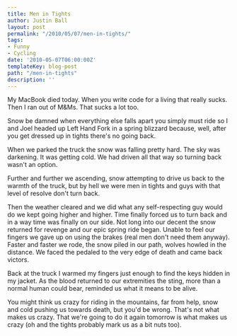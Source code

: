 ```yaml
---
title: Men in Tights
author: Justin Ball
layout: post
permalink: "/2010/05/07/men-in-tights/"
tags:
- Funny
- Cycling
date: '2010-05-07T06:00:00Z'
templateKey: blog-post
path: "/men-in-tights"
description: ''
---
```


My MacBook died today. When you write code for a living that really sucks. Then I ran out of M&Ms. That sucks a lot too.

Snow be damned when everything else falls apart you simply must ride so I and Joel headed up Left Hand Fork in a spring blizzard because, well, after you get dressed up in tights there's no going back.

When we parked the truck the snow was falling pretty hard. The sky was darkening. It was getting cold. We had driven all that way so turning back wasn't an option.

Further and further we ascending, snow attempting to drive us back to the warmth of the truck, but by hell we were men in tights and guys with that level of resolve don't turn back.

Then the weather cleared and we did what any self-respecting guy would do we kept going higher and higher. Time finally forced us to turn back and in a way time was finally on our side. Not long into our decent the snow returned for revenge and our epic spring ride began. Unable to feel our fingers we gave up on using the brakes (real men don't need them anyway). Faster and faster we rode, the snow piled in our path, wolves howled in the distance. We faced the pedaled to the very edge of death and came back victors.

Back at the truck I warmed my fingers just enough to find the keys hidden in my jacket. As the blood returned to our extremities the sting, more than a normal human could bear, reminded us what it means to be alive.

You might think us crazy for riding in the mountains, far from help, snow and cold pushing us towards death, but you'd be wrong. That's not what makes us crazy. That we're going to do it again tomorrow is what makes us crazy (oh and the tights probably mark us as a bit nuts too).
